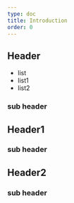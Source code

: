 ```yaml
---
type: doc
title: Introduction
order: 0
---
```

## Header

* list
* list1
* list2

### sub header

## Header1

### sub header

## Header2

### sub header
